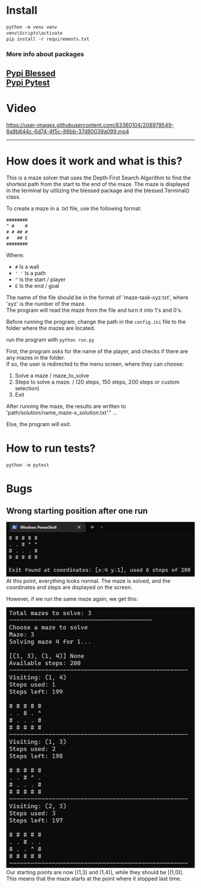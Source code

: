 # Install
```
python -m venv venv
venv\Scripts\activate
pip install -r requirements.txt
```

### More info about packages
[Pypi Blessed](https://pypi.org/project/blessed/)  
[Pypi Pytest](https://pypi.org/project/pytest/)
---

# Video
https://user-images.githubusercontent.com/83360104/208979549-8a9b844c-6d74-4f5c-86bb-37d80039a099.mp4

---
# How does it work and what is this?

This is a maze solver that uses the Depth First Search Algorithm to find the shortest path from the start to the end of the maze. 
The maze is displayed in the terminal by utilizing the blessed package and the blessed.Terminal() class.

To create a maze in a .txt file, use the following format: 
```
########
^ #    #
# # ## #
#   ## E
########
```
Where:
* `#` Is a wall
* `' '` Is a path
* `^` Is the start / player
* `E` Is the end / goal

The name of the file should be in the format of 'maze-task-xyz.txt', where 'xyz' is the number of the maze.  
The program will read the maze from the file and turn it into 1's and 0's.

Before running the program, change the path in the `config.ini` file to the folder where the mazes are located.

run the program with `python run.py`

First, the program asks for the name of the player, and checks if there are any mazes in the folder.  
If so, the user is redirected to the menu screen, where they can choose:

1. Solve a maze / maze_to_solve
2. Steps to solve a maze. / (20 steps, 150 steps, 200 steps or custom selection)
3. Exit

After running the maze, the results are written to 'path/solution/name_maze-x_solution.txt'."
...

Else, the program will exit.


# How to run tests?
```
python -m pytest
```

# Bugs
## Wrong starting position after one run
![Bug 1](screenshots/bug1.jpg)  
At this point, everything looks normal. 
The maze is solved, and the coordinates and steps are displayed on the screen.

However, if we run the same maze again, we get this:

![Bug 2](screenshots/bug2.jpg)  
Our starting points are now [(1,3) and (1,4)], while they should be [(1,0)]. 
This means that the maze starts at the point where it stopped last time.

